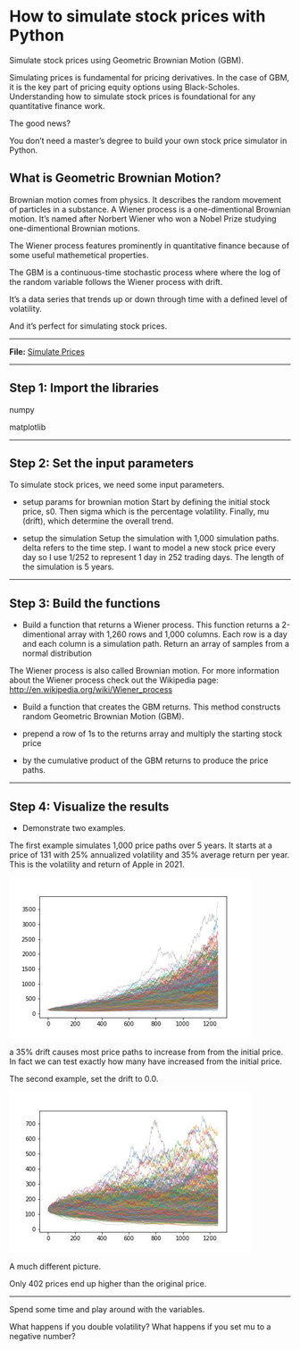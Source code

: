 # How to simulate stock prices with Python

Simulate stock prices using Geometric Brownian Motion (GBM).

Simulating prices is fundamental for pricing derivatives. In the case of GBM, it is the key part of pricing equity options using Black-Scholes. Understanding how to simulate stock prices is foundational for any quantitative finance work. 

The good news?

You don’t need a master’s degree to build your own stock price simulator in Python.

## What is Geometric Brownian Motion?
 
Brownian motion comes from physics. It describes the random movement of particles in a substance. A Wiener process is a one-dimentional Brownian motion. It’s named after Norbert Wiener who won a Nobel Prize studying one-dimentional Brownian motions.

The Wiener process features prominently in quantitative finance because of some useful mathemetical properties.

The GBM is a continuous-time stochastic process where where the log of the random variable follows the Wiener process with drift.

It’s a data series that trends up or down through time with a defined level of volatility.

And it’s perfect for simulating stock prices.

---

**File:** [Simulate Prices](SimulatePrices.ipynb)

---

## Step 1: Import the libraries

numpy

matplotlib

---

## Step 2: Set the input parameters
To simulate stock prices, we need some input parameters.

- setup params for brownian motion
Start by defining the initial stock price, s0. 
Then sigma which is the percentage volatility. 
Finally, mu (drift), which determine the overall trend.

- setup the simulation
Setup the simulation with 1,000 simulation paths. 
delta refers to the time step. 
I want to model a new stock price every day so I use 1/252 to represent 1 day in 252 trading days. 
The length of the simulation is 5 years.

---

## Step 3: Build the functions

- Build a function that returns a Wiener process. 
This function returns a 2-dimentional array with 1,260 rows and 1,000 columns. 
Each row is a day and each column is a simulation path.
Return an array of samples from a normal distribution

The Wiener process is also called Brownian motion. 
For more information about the Wiener process check out the Wikipedia page: 
http://en.wikipedia.org/wiki/Wiener_process

- Build a function that creates the GBM returns.
This method constructs random Geometric Brownian Motion (GBM).

- prepend a row of 1s to the returns array and multiply the starting stock price
- by the cumulative product of the GBM returns to produce the price paths.

---

## Step 4: Visualize the results

- Demonstrate two examples.

The first example simulates 1,000 price paths over 5 years. It starts at a price of 131 with 25% annualized volatility and 35% average return per year. This is the volatility and return of Apple in 2021.

![Simulation 1](./Images/gbm.jpg)

a 35% drift causes most price paths to increase from from the initial price. In fact we can test exactly how many have increased from the initial price.


The second example, set the drift to 0.0.

![Simulation 2](./Images/gbm_0-Drift.jpg)

A much different picture.

Only 402 prices end up higher than the original price.

---

Spend some time and play around with the variables. 

What happens if you double volatility? What happens if you set mu to a negative number?